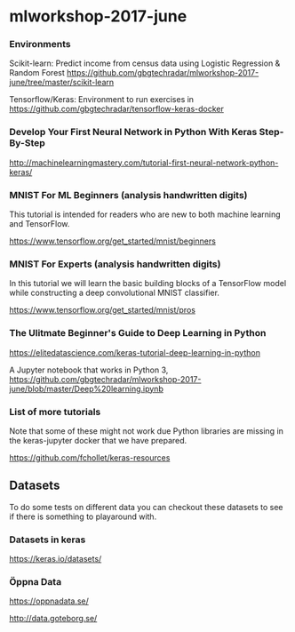 # mlworkshop-2017-june


### Environments

Scikit-learn: Predict income from census data using Logistic Regression & Random Forest
https://github.com/gbgtechradar/mlworkshop-2017-june/tree/master/scikit-learn

Tensorflow/Keras: Environment to run exercises in
https://github.com/gbgtechradar/tensorflow-keras-docker

### Develop Your First Neural Network in Python With Keras Step-By-Step

http://machinelearningmastery.com/tutorial-first-neural-network-python-keras/

### MNIST For ML Beginners (analysis handwritten digits)

This tutorial is intended for readers who are new to both machine learning and TensorFlow. 

https://www.tensorflow.org/get_started/mnist/beginners

### MNIST For Experts (analysis handwritten digits)

In this tutorial we will learn the basic building blocks of a TensorFlow model while constructing a deep convolutional MNIST classifier.

https://www.tensorflow.org/get_started/mnist/pros

### The Ulitmate Beginner's Guide to Deep Learning in Python

https://elitedatascience.com/keras-tutorial-deep-learning-in-python

A Jupyter notebook that works in Python 3, https://github.com/gbgtechradar/mlworkshop-2017-june/blob/master/Deep%20learning.ipynb

### List of more tutorials

Note that some of these might not work due Python libraries are missing in the keras-jupyter docker that we have prepared.

https://github.com/fchollet/keras-resources

## Datasets

To do some tests on different data you can checkout these datasets to see if there is something to playaround with.

### Datasets in keras

https://keras.io/datasets/

### Öppna Data
https://oppnadata.se/

http://data.goteborg.se/





